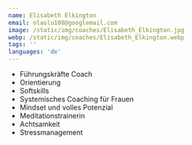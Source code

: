 ```yaml
---
name: Elisabeth Elkington
email: olaolu108@googlemail.com
image: /static/img/coaches/Elisabeth_Elkington.jpg
webp: /static/img/coaches/Elisabeth_Elkington.webp
tags: ''
languages: 'de'
---
```


<ul><li>Führungskräfte Coach&nbsp;</li><li>Orientierung</li><li>Softskills</li><li>Systemisches Coaching für Frauen</li><li>Mindset und volles Potenzial&nbsp;</li><li>Meditationstrainerin&nbsp;</li><li>Achtsamkeit&nbsp;</li><li>Stressmanagement&nbsp;</li></ul>